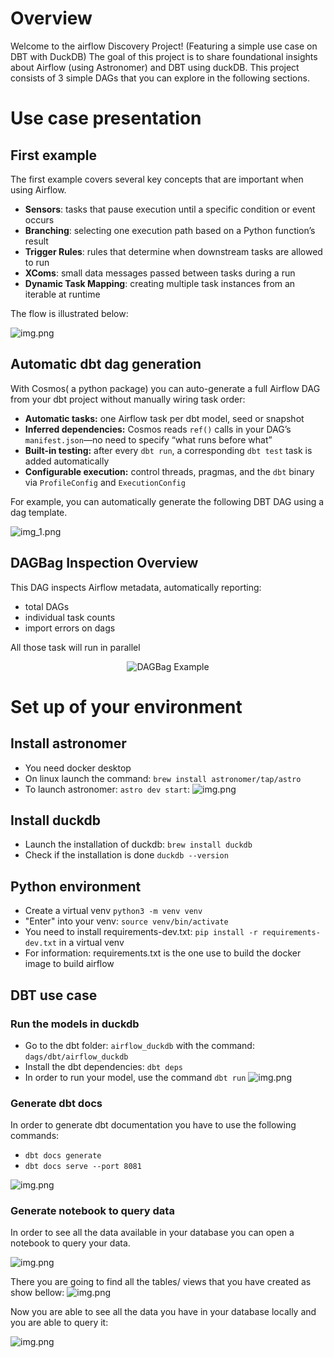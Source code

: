 Overview
========
Welcome to the airflow Discovery Project!
(Featuring a simple use case on DBT with DuckDB)
The goal of this project is to share foundational insights about Airflow (using Astronomer) and DBT using duckDB.
This project consists of 3 simple DAGs that you can explore in the following sections.
# Use case presentation

## First example
The first example covers several key concepts that are important when using Airflow.

- **Sensors**: tasks that pause execution until a specific condition or event occurs  
- **Branching**: selecting one execution path based on a Python function’s result  
- **Trigger Rules**: rules that determine when downstream tasks are allowed to run  
- **XComs**: small data messages passed between tasks during a run  
- **Dynamic Task Mapping**: creating multiple task instances from an iterable at runtime  

The flow is illustrated below:

![img.png](pictures/use_case_1_presentation.png)

## Automatic dbt dag generation 
With Cosmos( a python package) you can auto-generate a full Airflow DAG from your dbt project without manually wiring task order:

- **Automatic tasks:** one Airflow task per dbt model, seed or snapshot  
- **Inferred dependencies:** Cosmos reads `ref()` calls in your DAG’s `manifest.json`—no need to specify “what runs before what”  
- **Built-in testing:** after every `dbt run`, a corresponding `dbt test` task is added automatically  
- **Configurable execution:** control threads, pragmas, and the `dbt` binary via `ProfileConfig` and `ExecutionConfig`  

For example, you can automatically generate the following DBT DAG using a dag template.

![img_1.png](pictures/dbt_dag.png)

## DAGBag Inspection Overview
This DAG inspects Airflow metadata, automatically reporting:
- total DAGs
- individual task counts
- import errors on dags 

All those task will run in parallel
<p align="center"> <img src="pictures/dagbag_exemple.png" alt="DAGBag Example" /> </p>



Set up of your environment 
================

## Install astronomer 
- You need docker desktop 
- On linux launch the command: `brew install astronomer/tap/astro`
- To launch astronomer: `astro dev start`:
![img.png](astro_dev_start/img.png)

## Install duckdb

- Launch the installation of duckdb: `brew install duckdb`
- Check if the installation is done `duckdb --version`

## Python environment 

- Create a virtual venv `python3 -m venv venv`
- "Enter" into your venv: `source venv/bin/activate`
- You need to install requirements-dev.txt: `pip install -r requirements-dev.txt` in a virtual venv
- For information: requirements.txt is the one use to build the docker image to build airflow 

## DBT use case 

### Run the models in duckdb
- Go to the dbt folder: `airflow_duckdb` with the command: `dags/dbt/airflow_duckdb`
- Install the dbt dependencies: `dbt deps`
- In order to run your model, use the command `dbt run`
![img.png](pictures/dbt_run.png)

### Generate dbt docs 
In order to generate dbt documentation you have to use the following commands:
  - `dbt docs generate`
  - `dbt docs serve --port 8081`

![img.png](pictures/dbt_docs.png)

### Generate notebook to query data 
In order to see all the data available in your database you can open a notebook to query your data.

![img.png](pictures/generate_notebook.png)

There you are going to find all the tables/ views that you have created as show bellow:
![img.png](pictures/duck_db_show_hierarchy.png)

Now you are able to see all the data you have in your database locally and you are able to query it:

![img.png](pictures/query_data.png)
